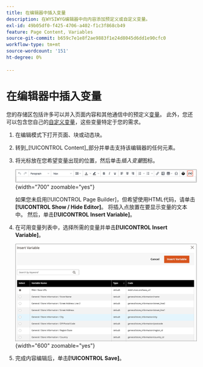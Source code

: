 ```yaml
---
title: 在编辑器中插入变量
description: 在WYSIWYG编辑器中向内容添加预定义或自定义变量。
exl-id: 49b05df0-f425-4706-a402-f1c3f868cb49
feature: Page Content, Variables
source-git-commit: b659c7e1e8f2ae9883f1e24d8045d6dd1e90cfc0
workflow-type: tm+mt
source-wordcount: '151'
ht-degree: 0%

---
```


# 在编辑器中插入变量

您的存储区包括许多可以并入页面内容和其他通信中的预定义[变量](../systems/variables-predefined.md)。 此外，您还可以包含您自己的[自定义变量](../systems/variables-custom.md)，这些变量特定于您的需求。

1. 在编辑模式下打开页面、块或动态块。

1. 转到&#x200B;_[!UICONTROL Content]_部分并单击支持该编辑器的任何元素。

1. 将光标放在您希望变量出现的位置，然后单击&#x200B;_插入变量_&#x200B;图标。

   ![编辑器工具栏 — 插入变量](./assets/editor-toolbar-variable-button.png){width="700" zoomable="yes"}

   如果您未启用[!UICONTROL Page Builder]，但希望使用HTML代码，请单击&#x200B;**[!UICONTROL Show / Hide Editor]**。 将插入点放置在要显示变量的文本中。 然后，单击&#x200B;**[!UICONTROL Insert Variable]**。

1. 在可用变量列表中，选择所需的变量并单击&#x200B;**[!UICONTROL Insert Variable]**。

   ![插入变量页](./assets/content-insert-variable.png){width="600" zoomable="yes"}

1. 完成内容编辑后，单击&#x200B;**[!UICONTROL Save]**。

